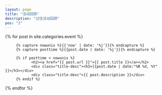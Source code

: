 ```yaml
---
layout: page
title: "活动回顾"
description: "过往活动回顾"
pos: "2"
---
```


<div class="tiles">
{% for post in site.categories.event %}

         {% capture nowunix %}{{'now' | date: '%j'}}{% endcapture %}
         {% capture posttime %}{{post.date | date: '%j'}}{% endcapture %}

         {% if posttime < nowunix %}
                <h2><a href="{{ post.url }}">{{ post.title }}</a></h2>
                <div class="title-desc"><h3>{{post.date | date:"%B %d, %Y" }}</h3></div>
                <div class="title-desc">{{ post.description }}</div>
         {% endif %}
{% endfor %}
</div><!-- /.tiles -->

